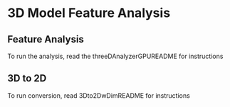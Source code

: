 # 3D Model Feature Analysis
## Feature Analysis
To run the analysis, read the threeDAnalyzerGPUREADME for instructions
## 3D to 2D
To run conversion, read 3Dto2DwDimREADME for instructions
